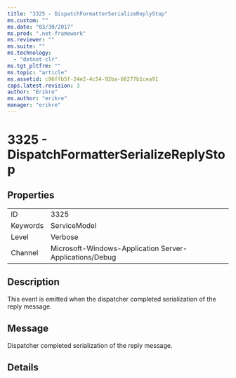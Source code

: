 ```yaml
---
title: "3325 - DispatchFormatterSerializeReplyStop"
ms.custom: ""
ms.date: "03/30/2017"
ms.prod: ".net-framework"
ms.reviewer: ""
ms.suite: ""
ms.technology: 
  - "dotnet-clr"
ms.tgt_pltfrm: ""
ms.topic: "article"
ms.assetid: c96ffb5f-24e2-4c54-92ba-66277b1cea91
caps.latest.revision: 3
author: "Erikre"
ms.author: "erikre"
manager: "erikre"
---
```

# 3325 - DispatchFormatterSerializeReplyStop
## Properties  
  
|||  
|-|-|  
|ID|3325|  
|Keywords|ServiceModel|  
|Level|Verbose|  
|Channel|Microsoft-Windows-Application Server-Applications/Debug|  
  
## Description  
 This event is emitted when the dispatcher completed serialization of the reply message.  
  
## Message  
 Dispatcher completed serialization of the reply message.  
  
## Details
